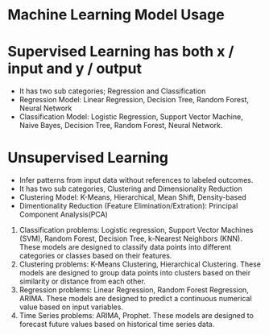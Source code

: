 # Machine Learning Model Usage
# Supervised Learning has both x / input and y / output
- It has two sub categories; Regression and Classification
- Regression Model: Linear Regression, Decision Tree, Random Forest, Neural Network
- Classification Model: Logistic Regression, Support Vector Machine, Naive Bayes, Decision Tree, Random Forest, Neural Network.

# Unsupervised Learning 
- Infer patterns from input data without references to labeled outcomes.
- It has two sub categories, Clustering and Dimensionality Reduction
- Clustering Model: K-Means, Hierarchical, Mean Shift, Density-based
- Dimentionality Reduction (Feature Elimination/Extration): Principal Component Analysis(PCA) 
  
1. Classification problems: Logistic regression, Support Vector Machines (SVM), Random Forest, Decision Tree, k-Nearest Neighbors (KNN). These models are designed to classify data points into different categories or classes based on their features.
2. Clustering problems: K-Means Clustering, Hierarchical Clustering. These models are designed to group data points into clusters based on their similarity or distance from each other.
3. Regression problems: Linear Regression, Random Forest Regression, ARIMA. These models are designed to predict a continuous numerical value based on input variables.
4. Time Series problems: ARIMA, Prophet. These models are designed to forecast future values based on historical time series data.

